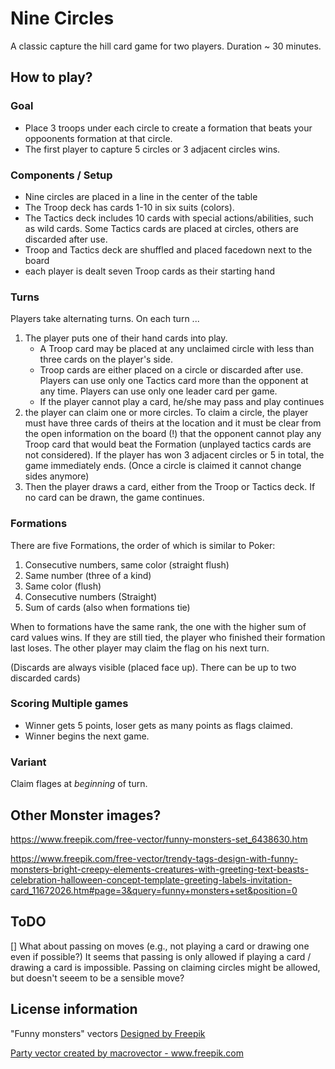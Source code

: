 
# Nine Circles

A classic capture the hill card game for two players. Duration ~ 30 minutes.
## How to play?

### Goal

- Place 3 troops under each circle to create a formation that beats your oppoonents formation at that circle.
- The first player to capture 5 circles or 3 adjacent circles wins.
### Components / Setup

- Nine circles are placed in a line in the center of the table
- The Troop deck has cards 1-10 in six suits (colors). 
- The Tactics deck includes 10 cards with special actions/abilities, such as wild cards. Some Tactics cards are placed at circles, others are discarded after use.
- Troop and Tactics deck are shuffled and placed facedown next to the board
- each player is dealt seven Troop cards as their starting hand

### Turns

Players take alternating turns. On each turn ...

1. The player puts one of their hand cards into play. 
    - A Troop card may be placed at any unclaimed circle with less than three cards on the player's side. 
    - Troop cards are either placed on a circle or discarded after use. Players can use only one Tactics card more than the opponent at any time. Players can use only one leader card per game.
    - If the player cannot play a card, he/she may pass and play continues
2. the player can claim one or more circles. To claim a circle, the player must have three cards of theirs at the location and it must be clear from the open information on the board (!) that the opponent cannot play any Troop card that would beat the Formation (unplayed tactics cards are not considered). If the player has won 3 adjacent circles or 5 in total, the game immediately ends. (Once a circle is claimed it cannot change sides anymore)
3. Then the player draws a card, either from the Troop or Tactics deck. If no card can be drawn, the game continues.

### Formations

There are five Formations, the order of which is similar to Poker:

1. Consecutive numbers, same color (straight flush)
2. Same number (three of a kind)
3. Same color (flush)
4. Consecutive numbers (Straight)
5. Sum of cards (also when formations tie)

When to formations have the same rank, the one with the higher sum of card values wins. If they are still tied, the player who finished their formation last loses. The other player may claim the flag on his next turn.

(Discards are always visible (placed face up). There can be up to two discarded cards)

### Scoring Multiple games

- Winner gets 5 points, loser gets as many points as flags claimed.
- Winner begins the next game.
### Variant

Claim flages at *beginning* of turn.

## Other Monster images? 

https://www.freepik.com/free-vector/funny-monsters-set_6438630.htm

https://www.freepik.com/free-vector/trendy-tags-design-with-funny-monsters-bright-creepy-elements-creatures-with-greeting-text-beasts-celebration-halloween-concept-template-greeting-labels-invitation-card_11672026.htm#page=3&query=funny+monsters+set&position=0

## ToDO

[] What about passing on moves (e.g., not playing a card or drawing one even if possible?) It seems that passing is only allowed if playing a card / drawing a card is impossible. Passing on claiming circles might be allowed, but doesn't seeem to be a sensible move?

## License information

"Funny monsters" vectors [Designed by Freepik](http://www.freepik.com)

<a href='https://www.freepik.com/vectors/party'>Party vector created by macrovector - www.freepik.com</a>
